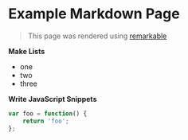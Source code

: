 Example Markdown Page
=====================
> This page was rendered using [remarkable](https://github.com/jonschlinkert/remarkable)

**Make Lists**

- one
- two
- three

**Write JavaScript Snippets**

```javascript
var foo = function() {
    return 'foo';
};
```

